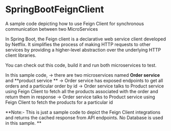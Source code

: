 # SpringBootFeignClient
A sample code depicting how to use Feign Client for synchronous communication between two MicroServices

In Spring Boot, the Feign client is a declarative web service client developed by Netflix. It simplifies the process of making HTTP requests to other services by providing a higher-level abstraction over the underlying HTTP client libraries.

You can check out this code, build it and run both microservices to test.

In this sample code, 
-> there are two microservices named **Order service** and **product service **
-> Order service has exposed endpoints to get all orders and a particular order by id
-> Order service talks to Product service using Feign Client to fetch all the products associated with the order and return them in response 
-> Order service talks to Product service using Feign Client to fetch the products for a particular id

**Note:- This is just a sample code to depict the Feign Client integrations and returns the cached response from API endpoints. No Database is used in this sample. **

